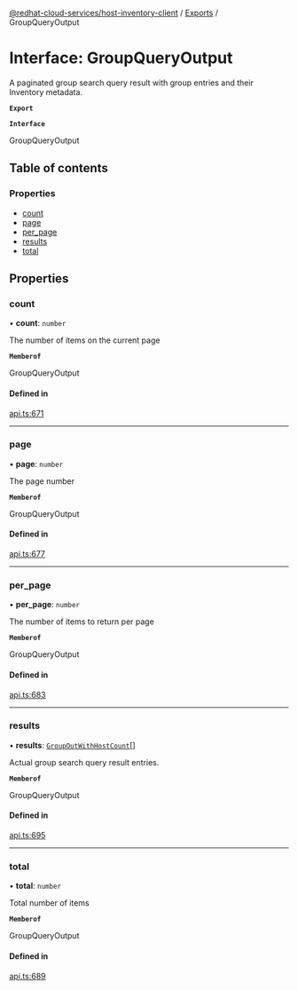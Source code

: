 [@redhat-cloud-services/host-inventory-client](../README.md) / [Exports](../modules.md) / GroupQueryOutput

# Interface: GroupQueryOutput

A paginated group search query result with group entries and their Inventory metadata.

**`Export`**

**`Interface`**

GroupQueryOutput

## Table of contents

### Properties

- [count](GroupQueryOutput.md#count)
- [page](GroupQueryOutput.md#page)
- [per\_page](GroupQueryOutput.md#per_page)
- [results](GroupQueryOutput.md#results)
- [total](GroupQueryOutput.md#total)

## Properties

### count

• **count**: `number`

The number of items on the current page

**`Memberof`**

GroupQueryOutput

#### Defined in

[api.ts:671](https://github.com/RedHatInsights/javascript-clients/blob/master/packages/host-inventory/api.ts#L671)

___

### page

• **page**: `number`

The page number

**`Memberof`**

GroupQueryOutput

#### Defined in

[api.ts:677](https://github.com/RedHatInsights/javascript-clients/blob/master/packages/host-inventory/api.ts#L677)

___

### per\_page

• **per\_page**: `number`

The number of items to return per page

**`Memberof`**

GroupQueryOutput

#### Defined in

[api.ts:683](https://github.com/RedHatInsights/javascript-clients/blob/master/packages/host-inventory/api.ts#L683)

___

### results

• **results**: [`GroupOutWithHostCount`](GroupOutWithHostCount.md)[]

Actual group search query result entries.

**`Memberof`**

GroupQueryOutput

#### Defined in

[api.ts:695](https://github.com/RedHatInsights/javascript-clients/blob/master/packages/host-inventory/api.ts#L695)

___

### total

• **total**: `number`

Total number of items

**`Memberof`**

GroupQueryOutput

#### Defined in

[api.ts:689](https://github.com/RedHatInsights/javascript-clients/blob/master/packages/host-inventory/api.ts#L689)

